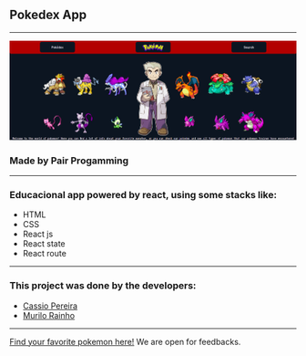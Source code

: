 ## Pokedex App

---

![landingpage project](./src/img/background-pokeworld.png)

### Made by Pair Progamming

---

### Educacional app powered by react, using some stacks like:
 - HTML
 - CSS
 - React js
 - React state
 - React route

---

### This project was done by the developers:
 - [Cassio Pereira](https://github.com/cassiorodp)
 - [Murilo Rainho](https://github.com/Murilo-Rainho)

---

[Find your favorite pokemon here!](https://murilo-rainho.github.io/pokeinfo/)
We are open for feedbacks.
